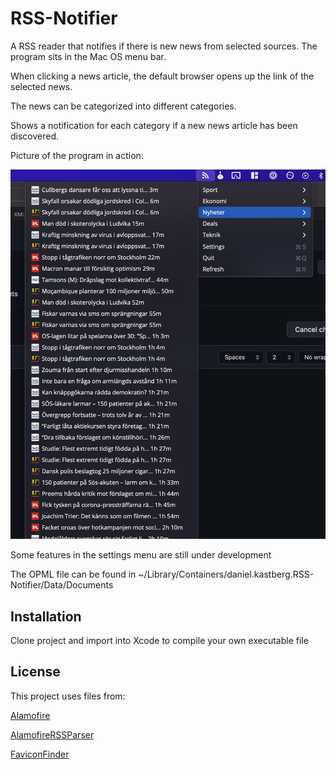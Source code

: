 # RSS-Notifier

A RSS reader that notifies if there is new news from selected sources.
The program sits in the Mac OS menu bar.

When clicking a news article, the default browser opens up the link of the selected news.

The news can be categorized into different categories.

Shows a notification for each category if a new news article has been discovered.


Picture of the program in action:

![alt text](https://github.com/danielkastberg/RSS-Notifier/blob/d9fd06d40ad33345e2612e68f428d7bd095ba975/RSS-Notifier/Resources/usage.png)

Some features in the settings menu are still under development



The OPML file can be found in
 ~/Library/Containers/daniel.kastberg.RSS-Notifier/Data/Documents


## Installation
Clone project and import into Xcode to compile your own executable file


## License
This project uses files from:

[Alamofire](https://github.com/Alamofire/Alamofire/)

[AlamofireRSSParser](https://github.com/AdeptusAstartes/AlamofireRSSParser/)

[FaviconFinder](https://github.com/will-lumley/FaviconFinder/)
